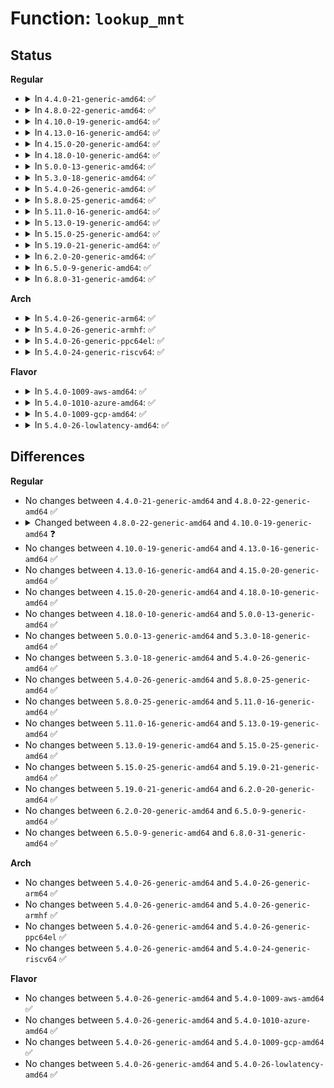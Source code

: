 # Function: <code>lookup_mnt</code>

## Status
<b>Regular</b>
<ul>
<li>
<details>
<summary>In <code>4.4.0-21-generic-amd64</code>: ✅</summary>

```c
struct vfsmount * lookup_mnt(struct path * path)
```

```json
{
  "name": "lookup_mnt",
  "collision_type": "Unique Global",
  "inline_type": "No",
  "funcs": [
    {
      "addr": 18446744071581129152,
      "name": "lookup_mnt",
      "external": true,
      "loc": "fs/namespace.c:679",
      "file": "fs/namespace.c",
      "inline": "seen, unknown",
      "caller_inline": [],
      "caller_func": [
        "fs/namei.c:follow_down_one",
        "fs/namei.c:follow_down",
        "fs/namei.c:follow_mount",
        "fs/namei.c:follow_managed",
        "fs/namespace.c:lock_mount"
      ]
    }
  ],
  "symbols": [
    {
      "addr": 18446744071581129152,
      "name": "lookup_mnt",
      "section": ".text",
      "bind": "STB_GLOBAL",
      "size": 87
    }
  ]
}
```
</details>
</li>
<li>
<details>
<summary>In <code>4.8.0-22-generic-amd64</code>: ✅</summary>

```c
struct vfsmount * lookup_mnt(struct path * path)
```

```json
{
  "name": "lookup_mnt",
  "collision_type": "Unique Global",
  "inline_type": "No",
  "funcs": [
    {
      "addr": 18446744071581295024,
      "name": "lookup_mnt",
      "external": true,
      "loc": "fs/namespace.c:679",
      "file": "fs/namespace.c",
      "inline": "seen, unknown",
      "caller_inline": [],
      "caller_func": [
        "fs/namei.c:follow_mount",
        "fs/namei.c:follow_down",
        "fs/namei.c:follow_down_one",
        "fs/namei.c:follow_managed",
        "fs/namespace.c:lock_mount"
      ]
    }
  ],
  "symbols": [
    {
      "addr": 18446744071581295024,
      "name": "lookup_mnt",
      "section": ".text",
      "bind": "STB_GLOBAL",
      "size": 94
    }
  ]
}
```
</details>
</li>
<li>
<details>
<summary>In <code>4.10.0-19-generic-amd64</code>: ✅</summary>

```c
struct vfsmount * lookup_mnt(const struct path * path)
```

```json
{
  "name": "lookup_mnt",
  "collision_type": "Unique Global",
  "inline_type": "No",
  "funcs": [
    {
      "addr": 18446744071581373856,
      "name": "lookup_mnt",
      "external": true,
      "loc": "fs/namespace.c:656",
      "file": "fs/namespace.c",
      "inline": "seen, unknown",
      "caller_inline": [],
      "caller_func": [
        "fs/namei.c:follow_mount",
        "fs/namei.c:follow_down",
        "fs/namei.c:follow_down_one",
        "fs/namei.c:follow_managed",
        "fs/namespace.c:lock_mount"
      ]
    }
  ],
  "symbols": [
    {
      "addr": 18446744071581373856,
      "name": "lookup_mnt",
      "section": ".text",
      "bind": "STB_GLOBAL",
      "size": 94
    }
  ]
}
```
</details>
</li>
<li>
<details>
<summary>In <code>4.13.0-16-generic-amd64</code>: ✅</summary>

```c
struct vfsmount * lookup_mnt(const struct path * path)
```

```json
{
  "name": "lookup_mnt",
  "collision_type": "Unique Global",
  "inline_type": "No",
  "funcs": [
    {
      "addr": 18446744071581429040,
      "name": "lookup_mnt",
      "external": true,
      "loc": "fs/namespace.c:657",
      "file": "fs/namespace.c",
      "inline": "seen, unknown",
      "caller_inline": [],
      "caller_func": [
        "fs/namei.c:follow_mount",
        "fs/namei.c:follow_down",
        "fs/namei.c:follow_down_one",
        "fs/namei.c:follow_managed",
        "fs/namespace.c:lock_mount"
      ]
    }
  ],
  "symbols": [
    {
      "addr": 18446744071581429040,
      "name": "lookup_mnt",
      "section": ".text",
      "bind": "STB_GLOBAL",
      "size": 97
    }
  ]
}
```
</details>
</li>
<li>
<details>
<summary>In <code>4.15.0-20-generic-amd64</code>: ✅</summary>

```c
struct vfsmount * lookup_mnt(const struct path * path)
```

```json
{
  "name": "lookup_mnt",
  "collision_type": "Unique Global",
  "inline_type": "No",
  "funcs": [
    {
      "addr": 18446744071581570928,
      "name": "lookup_mnt",
      "external": true,
      "loc": "fs/namespace.c:717",
      "file": "fs/namespace.c",
      "inline": "seen, unknown",
      "caller_inline": [],
      "caller_func": [
        "fs/namei.c:follow_mount",
        "fs/namei.c:follow_down",
        "fs/namei.c:follow_down_one",
        "fs/namei.c:follow_managed",
        "fs/namespace.c:lock_mount"
      ]
    }
  ],
  "symbols": [
    {
      "addr": 18446744071581570928,
      "name": "lookup_mnt",
      "section": ".text",
      "bind": "STB_GLOBAL",
      "size": 97
    }
  ]
}
```
</details>
</li>
<li>
<details>
<summary>In <code>4.18.0-10-generic-amd64</code>: ✅</summary>

```c
struct vfsmount * lookup_mnt(const struct path * path)
```

```json
{
  "name": "lookup_mnt",
  "collision_type": "Unique Global",
  "inline_type": "No",
  "funcs": [
    {
      "addr": 18446744071581726240,
      "name": "lookup_mnt",
      "external": true,
      "loc": "fs/namespace.c:727",
      "file": "fs/namespace.c",
      "inline": "seen, unknown",
      "caller_inline": [],
      "caller_func": [
        "fs/namei.c:follow_mount",
        "fs/namei.c:follow_down",
        "fs/namei.c:follow_down_one",
        "fs/namei.c:follow_managed",
        "fs/namespace.c:lock_mount"
      ]
    }
  ],
  "symbols": [
    {
      "addr": 18446744071581726240,
      "name": "lookup_mnt",
      "section": ".text",
      "bind": "STB_GLOBAL",
      "size": 99
    }
  ]
}
```
</details>
</li>
<li>
<details>
<summary>In <code>5.0.0-13-generic-amd64</code>: ✅</summary>

```c
struct vfsmount * lookup_mnt(const struct path * path)
```

```json
{
  "name": "lookup_mnt",
  "collision_type": "Unique Global",
  "inline_type": "No",
  "funcs": [
    {
      "addr": 18446744071581812784,
      "name": "lookup_mnt",
      "external": true,
      "loc": "fs/namespace.c:639",
      "file": "fs/namespace.c",
      "inline": "seen, unknown",
      "caller_inline": [],
      "caller_func": [
        "fs/namei.c:follow_mount",
        "fs/namei.c:follow_down",
        "fs/namei.c:follow_down_one",
        "fs/namei.c:follow_managed",
        "fs/namespace.c:lock_mount"
      ]
    }
  ],
  "symbols": [
    {
      "addr": 18446744071581812784,
      "name": "lookup_mnt",
      "section": ".text",
      "bind": "STB_GLOBAL",
      "size": 95
    }
  ]
}
```
</details>
</li>
<li>
<details>
<summary>In <code>5.3.0-18-generic-amd64</code>: ✅</summary>

```c
struct vfsmount * lookup_mnt(const struct path * path)
```

```json
{
  "name": "lookup_mnt",
  "collision_type": "Unique Global",
  "inline_type": "No",
  "funcs": [
    {
      "addr": 18446744071581932864,
      "name": "lookup_mnt",
      "external": true,
      "loc": "fs/namespace.c:636",
      "file": "fs/namespace.c",
      "inline": "seen, unknown",
      "caller_inline": [],
      "caller_func": [
        "fs/namei.c:follow_mount",
        "fs/namei.c:follow_down",
        "fs/namei.c:follow_down_one",
        "fs/namei.c:follow_managed",
        "fs/namespace.c:lock_mount"
      ]
    }
  ],
  "symbols": [
    {
      "addr": 18446744071581932864,
      "name": "lookup_mnt",
      "section": ".text",
      "bind": "STB_GLOBAL",
      "size": 87
    }
  ]
}
```
</details>
</li>
<li>
<details>
<summary>In <code>5.4.0-26-generic-amd64</code>: ✅</summary>

```c
struct vfsmount * lookup_mnt(const struct path * path)
```

```json
{
  "name": "lookup_mnt",
  "collision_type": "Unique Global",
  "inline_type": "No",
  "funcs": [
    {
      "addr": 18446744071582005504,
      "name": "lookup_mnt",
      "external": true,
      "loc": "fs/namespace.c:636",
      "file": "fs/namespace.c",
      "inline": "seen, unknown",
      "caller_inline": [],
      "caller_func": [
        "fs/namei.c:follow_mount",
        "fs/namei.c:follow_down",
        "fs/namei.c:follow_down_one",
        "fs/namei.c:follow_managed",
        "fs/namespace.c:lock_mount"
      ]
    }
  ],
  "symbols": [
    {
      "addr": 18446744071582005504,
      "name": "lookup_mnt",
      "section": ".text",
      "bind": "STB_GLOBAL",
      "size": 87
    }
  ]
}
```
</details>
</li>
<li>
<details>
<summary>In <code>5.8.0-25-generic-amd64</code>: ✅</summary>

```c
struct vfsmount * lookup_mnt(const struct path * path)
```

```json
{
  "name": "lookup_mnt",
  "collision_type": "Unique Global",
  "inline_type": "No",
  "funcs": [
    {
      "addr": 18446744071582242512,
      "name": "lookup_mnt",
      "external": true,
      "loc": "fs/namespace.c:636",
      "file": "fs/namespace.c",
      "inline": "seen, unknown",
      "caller_inline": [],
      "caller_func": [
        "fs/namei.c:follow_down_one",
        "fs/namei.c:__traverse_mounts",
        "fs/namespace.c:lock_mount"
      ]
    }
  ],
  "symbols": [
    {
      "addr": 18446744071582242512,
      "name": "lookup_mnt",
      "section": ".text",
      "bind": "STB_GLOBAL",
      "size": 130
    }
  ]
}
```
</details>
</li>
<li>
<details>
<summary>In <code>5.11.0-16-generic-amd64</code>: ✅</summary>

```c
struct vfsmount * lookup_mnt(const struct path * path)
```

```json
{
  "name": "lookup_mnt",
  "collision_type": "Unique Global",
  "inline_type": "No",
  "funcs": [
    {
      "addr": 18446744071582291504,
      "name": "lookup_mnt",
      "external": true,
      "loc": "fs/namespace.c:636",
      "file": "fs/namespace.c",
      "inline": "seen, unknown",
      "caller_inline": [],
      "caller_func": [
        "fs/namei.c:follow_down_one",
        "fs/namei.c:__traverse_mounts",
        "fs/namespace.c:lock_mount"
      ]
    }
  ],
  "symbols": [
    {
      "addr": 18446744071582291504,
      "name": "lookup_mnt",
      "section": ".text",
      "bind": "STB_GLOBAL",
      "size": 137
    }
  ]
}
```
</details>
</li>
<li>
<details>
<summary>In <code>5.13.0-19-generic-amd64</code>: ✅</summary>

```c
struct vfsmount * lookup_mnt(const struct path * path)
```

```json
{
  "name": "lookup_mnt",
  "collision_type": "Unique Global",
  "inline_type": "No",
  "funcs": [
    {
      "addr": 18446744071582318608,
      "name": "lookup_mnt",
      "external": true,
      "loc": "fs/namespace.c:650",
      "file": "fs/namespace.c",
      "inline": "seen, unknown",
      "caller_inline": [],
      "caller_func": [
        "fs/namei.c:follow_down_one",
        "fs/namei.c:__traverse_mounts",
        "fs/namespace.c:lock_mount"
      ]
    }
  ],
  "symbols": [
    {
      "addr": 18446744071582318608,
      "name": "lookup_mnt",
      "section": ".text",
      "bind": "STB_GLOBAL",
      "size": 137
    }
  ]
}
```
</details>
</li>
<li>
<details>
<summary>In <code>5.15.0-25-generic-amd64</code>: ✅</summary>

```c
struct vfsmount * lookup_mnt(const struct path * path)
```

```json
{
  "name": "lookup_mnt",
  "collision_type": "Unique Global",
  "inline_type": "No",
  "funcs": [
    {
      "addr": 18446744071582639056,
      "name": "lookup_mnt",
      "external": true,
      "loc": "fs/namespace.c:652",
      "file": "fs/namespace.c",
      "inline": "seen, unknown",
      "caller_inline": [],
      "caller_func": [
        "fs/namei.c:follow_down_one",
        "fs/namei.c:__traverse_mounts",
        "fs/namespace.c:lock_mount"
      ]
    }
  ],
  "symbols": [
    {
      "addr": 18446744071582639056,
      "name": "lookup_mnt",
      "section": ".text",
      "bind": "STB_GLOBAL",
      "size": 137
    }
  ]
}
```
</details>
</li>
<li>
<details>
<summary>In <code>5.19.0-21-generic-amd64</code>: ✅</summary>

```c
struct vfsmount * lookup_mnt(const struct path * path)
```

```json
{
  "name": "lookup_mnt",
  "collision_type": "Unique Global",
  "inline_type": "No",
  "funcs": [
    {
      "addr": 18446744071583176048,
      "name": "lookup_mnt",
      "external": true,
      "loc": "fs/namespace.c:695",
      "file": "fs/namespace.c",
      "inline": "seen, unknown",
      "caller_inline": [],
      "caller_func": [
        "fs/namei.c:follow_down_one",
        "fs/namei.c:__traverse_mounts",
        "fs/namespace.c:lock_mount"
      ]
    }
  ],
  "symbols": [
    {
      "addr": 18446744071583176048,
      "name": "lookup_mnt",
      "section": ".text",
      "bind": "STB_GLOBAL",
      "size": 151
    }
  ]
}
```
</details>
</li>
<li>
<details>
<summary>In <code>6.2.0-20-generic-amd64</code>: ✅</summary>

```c
struct vfsmount * lookup_mnt(const struct path * path)
```

```json
{
  "name": "lookup_mnt",
  "collision_type": "Unique Global",
  "inline_type": "No",
  "funcs": [
    {
      "addr": 18446744071583750816,
      "name": "lookup_mnt",
      "external": true,
      "loc": "fs/namespace.c:806",
      "file": "fs/namespace.c",
      "inline": "seen, unknown",
      "caller_inline": [],
      "caller_func": [
        "fs/namei.c:follow_down_one",
        "fs/namei.c:__traverse_mounts",
        "fs/namespace.c:lock_mount"
      ]
    }
  ],
  "symbols": [
    {
      "addr": 18446744071583750816,
      "name": "lookup_mnt",
      "section": ".text",
      "bind": "STB_GLOBAL",
      "size": 151
    }
  ]
}
```
</details>
</li>
<li>
<details>
<summary>In <code>6.5.0-9-generic-amd64</code>: ✅</summary>

```c
struct vfsmount * lookup_mnt(const struct path * path)
```

```json
{
  "name": "lookup_mnt",
  "collision_type": "Unique Global",
  "inline_type": "No",
  "funcs": [
    {
      "addr": 18446744071583967360,
      "name": "lookup_mnt",
      "external": true,
      "loc": "fs/namespace.c:715",
      "file": "fs/namespace.c",
      "inline": "seen, unknown",
      "caller_inline": [],
      "caller_func": [
        "fs/namei.c:follow_down_one",
        "fs/namei.c:__traverse_mounts",
        "fs/namespace.c:do_lock_mount",
        "fs/namespace.c:do_lock_mount"
      ]
    }
  ],
  "symbols": [
    {
      "addr": 18446744071583967360,
      "name": "lookup_mnt",
      "section": ".text",
      "bind": "STB_GLOBAL",
      "size": 151
    }
  ]
}
```
</details>
</li>
<li>
<details>
<summary>In <code>6.8.0-31-generic-amd64</code>: ✅</summary>

```c
struct vfsmount * lookup_mnt(const struct path * path)
```

```json
{
  "name": "lookup_mnt",
  "collision_type": "Unique Global",
  "inline_type": "No",
  "funcs": [
    {
      "addr": 18446744071584179824,
      "name": "lookup_mnt",
      "external": true,
      "loc": "fs/namespace.c:722",
      "file": "fs/namespace.c",
      "inline": "seen, unknown",
      "caller_inline": [],
      "caller_func": [
        "fs/namei.c:follow_down_one",
        "fs/namei.c:__traverse_mounts",
        "fs/namespace.c:do_lock_mount",
        "fs/namespace.c:do_lock_mount"
      ]
    }
  ],
  "symbols": [
    {
      "addr": 18446744071584179824,
      "name": "lookup_mnt",
      "section": ".text",
      "bind": "STB_GLOBAL",
      "size": 151
    }
  ]
}
```
</details>
</li>
</ul>
<b>Arch</b>
<ul>
<li>
<details>
<summary>In <code>5.4.0-26-generic-arm64</code>: ✅</summary>

```c
struct vfsmount * lookup_mnt(const struct path * path)
```

```json
{
  "name": "lookup_mnt",
  "collision_type": "Unique Global",
  "inline_type": "No",
  "funcs": [
    {
      "addr": 18446603336493526808,
      "name": "lookup_mnt",
      "external": true,
      "loc": "fs/namespace.c:636",
      "file": "fs/namespace.c",
      "inline": "seen, unknown",
      "caller_inline": [],
      "caller_func": [
        "fs/namei.c:follow_mount",
        "fs/namei.c:follow_down",
        "fs/namei.c:follow_down_one",
        "fs/namei.c:follow_managed",
        "fs/namespace.c:lock_mount"
      ]
    }
  ],
  "symbols": [
    {
      "addr": 18446603336493526808,
      "name": "lookup_mnt",
      "section": ".text",
      "bind": "STB_GLOBAL",
      "size": 124
    }
  ]
}
```
</details>
</li>
<li>
<details>
<summary>In <code>5.4.0-26-generic-armhf</code>: ✅</summary>

```c
struct vfsmount * lookup_mnt(const struct path * path)
```

```json
{
  "name": "lookup_mnt",
  "collision_type": "Unique Global",
  "inline_type": "No",
  "funcs": [
    {
      "addr": 3227080168,
      "name": "lookup_mnt",
      "external": true,
      "loc": "fs/namespace.c:636",
      "file": "fs/namespace.c",
      "inline": "seen, unknown",
      "caller_inline": [],
      "caller_func": [
        "fs/namei.c:follow_mount",
        "fs/namei.c:follow_down",
        "fs/namei.c:follow_down_one",
        "fs/namei.c:follow_managed",
        "fs/namespace.c:lock_mount"
      ]
    }
  ],
  "symbols": [
    {
      "addr": 3227080168,
      "name": "lookup_mnt",
      "section": ".text",
      "bind": "STB_GLOBAL",
      "size": 144
    }
  ]
}
```
</details>
</li>
<li>
<details>
<summary>In <code>5.4.0-26-generic-ppc64el</code>: ✅</summary>

```c
struct vfsmount * lookup_mnt(const struct path * path)
```

```json
{
  "name": "lookup_mnt",
  "collision_type": "Unique Global",
  "inline_type": "No",
  "funcs": [
    {
      "addr": 13835058055287093376,
      "name": "lookup_mnt",
      "external": true,
      "loc": "fs/namespace.c:636",
      "file": "fs/namespace.c",
      "inline": "seen, unknown",
      "caller_inline": [],
      "caller_func": [
        "fs/namei.c:follow_mount",
        "fs/namei.c:follow_down",
        "fs/namei.c:follow_down_one",
        "fs/namei.c:follow_managed",
        "fs/namespace.c:lock_mount"
      ]
    }
  ],
  "symbols": [
    {
      "addr": 13835058055287093376,
      "name": "lookup_mnt",
      "section": ".text",
      "bind": "STB_GLOBAL",
      "size": 180
    }
  ]
}
```
</details>
</li>
<li>
<details>
<summary>In <code>5.4.0-24-generic-riscv64</code>: ✅</summary>

```c
struct vfsmount * lookup_mnt(const struct path * path)
```

```json
{
  "name": "lookup_mnt",
  "collision_type": "Unique Global",
  "inline_type": "No",
  "funcs": [
    {
      "addr": 18446743936273193810,
      "name": "lookup_mnt",
      "external": true,
      "loc": "fs/namespace.c:636",
      "file": "fs/namespace.c",
      "inline": "seen, unknown",
      "caller_inline": [],
      "caller_func": [
        "fs/namei.c:follow_mount",
        "fs/namei.c:follow_down",
        "fs/namei.c:follow_down_one",
        "fs/namei.c:follow_managed",
        "fs/namespace.c:lock_mount"
      ]
    }
  ],
  "symbols": [
    {
      "addr": 18446743936273193810,
      "name": "lookup_mnt",
      "section": ".text",
      "bind": "STB_GLOBAL",
      "size": 118
    }
  ]
}
```
</details>
</li>
</ul>
<b>Flavor</b>
<ul>
<li>
<details>
<summary>In <code>5.4.0-1009-aws-amd64</code>: ✅</summary>

```c
struct vfsmount * lookup_mnt(const struct path * path)
```

```json
{
  "name": "lookup_mnt",
  "collision_type": "Unique Global",
  "inline_type": "No",
  "funcs": [
    {
      "addr": 18446744071581974240,
      "name": "lookup_mnt",
      "external": true,
      "loc": "fs/namespace.c:636",
      "file": "fs/namespace.c",
      "inline": "seen, unknown",
      "caller_inline": [],
      "caller_func": [
        "fs/namei.c:follow_mount",
        "fs/namei.c:follow_down",
        "fs/namei.c:follow_down_one",
        "fs/namei.c:follow_managed",
        "fs/namespace.c:lock_mount"
      ]
    }
  ],
  "symbols": [
    {
      "addr": 18446744071581974240,
      "name": "lookup_mnt",
      "section": ".text",
      "bind": "STB_GLOBAL",
      "size": 87
    }
  ]
}
```
</details>
</li>
<li>
<details>
<summary>In <code>5.4.0-1010-azure-amd64</code>: ✅</summary>

```c
struct vfsmount * lookup_mnt(const struct path * path)
```

```json
{
  "name": "lookup_mnt",
  "collision_type": "Unique Global",
  "inline_type": "No",
  "funcs": [
    {
      "addr": 18446744071581911808,
      "name": "lookup_mnt",
      "external": true,
      "loc": "fs/namespace.c:636",
      "file": "fs/namespace.c",
      "inline": "seen, unknown",
      "caller_inline": [],
      "caller_func": [
        "fs/namei.c:follow_mount",
        "fs/namei.c:follow_down",
        "fs/namei.c:follow_down_one",
        "fs/namei.c:follow_managed",
        "fs/namespace.c:lock_mount"
      ]
    }
  ],
  "symbols": [
    {
      "addr": 18446744071581911808,
      "name": "lookup_mnt",
      "section": ".text",
      "bind": "STB_GLOBAL",
      "size": 87
    }
  ]
}
```
</details>
</li>
<li>
<details>
<summary>In <code>5.4.0-1009-gcp-amd64</code>: ✅</summary>

```c
struct vfsmount * lookup_mnt(const struct path * path)
```

```json
{
  "name": "lookup_mnt",
  "collision_type": "Unique Global",
  "inline_type": "No",
  "funcs": [
    {
      "addr": 18446744071581965520,
      "name": "lookup_mnt",
      "external": true,
      "loc": "fs/namespace.c:636",
      "file": "fs/namespace.c",
      "inline": "seen, unknown",
      "caller_inline": [],
      "caller_func": [
        "fs/namei.c:follow_mount",
        "fs/namei.c:follow_down",
        "fs/namei.c:follow_down_one",
        "fs/namei.c:follow_managed",
        "fs/namespace.c:lock_mount"
      ]
    }
  ],
  "symbols": [
    {
      "addr": 18446744071581965520,
      "name": "lookup_mnt",
      "section": ".text",
      "bind": "STB_GLOBAL",
      "size": 87
    }
  ]
}
```
</details>
</li>
<li>
<details>
<summary>In <code>5.4.0-26-lowlatency-amd64</code>: ✅</summary>

```c
struct vfsmount * lookup_mnt(const struct path * path)
```

```json
{
  "name": "lookup_mnt",
  "collision_type": "Unique Global",
  "inline_type": "No",
  "funcs": [
    {
      "addr": 18446744071582035984,
      "name": "lookup_mnt",
      "external": true,
      "loc": "fs/namespace.c:636",
      "file": "fs/namespace.c",
      "inline": "seen, unknown",
      "caller_inline": [],
      "caller_func": [
        "fs/namei.c:follow_mount",
        "fs/namei.c:follow_down",
        "fs/namei.c:follow_down_one",
        "fs/namei.c:follow_managed",
        "fs/namespace.c:lock_mount"
      ]
    }
  ],
  "symbols": [
    {
      "addr": 18446744071582035984,
      "name": "lookup_mnt",
      "section": ".text",
      "bind": "STB_GLOBAL",
      "size": 97
    }
  ]
}
```
</details>
</li>
</ul>

## Differences
<b>Regular</b>
<ul>
<li>
No changes between <code>4.4.0-21-generic-amd64</code> and <code>4.8.0-22-generic-amd64</code> ✅
</li>
<li>
<details>
<summary>Changed between <code>4.8.0-22-generic-amd64</code> and <code>4.10.0-19-generic-amd64</code> ❓</summary>
<ul>
<li>
<b>Param type changed. </b>
<code>struct path * path</code> ➡️ <code>const struct path * path</code>
</li>
</ul>
</details>
</li>
<li>
No changes between <code>4.10.0-19-generic-amd64</code> and <code>4.13.0-16-generic-amd64</code> ✅
</li>
<li>
No changes between <code>4.13.0-16-generic-amd64</code> and <code>4.15.0-20-generic-amd64</code> ✅
</li>
<li>
No changes between <code>4.15.0-20-generic-amd64</code> and <code>4.18.0-10-generic-amd64</code> ✅
</li>
<li>
No changes between <code>4.18.0-10-generic-amd64</code> and <code>5.0.0-13-generic-amd64</code> ✅
</li>
<li>
No changes between <code>5.0.0-13-generic-amd64</code> and <code>5.3.0-18-generic-amd64</code> ✅
</li>
<li>
No changes between <code>5.3.0-18-generic-amd64</code> and <code>5.4.0-26-generic-amd64</code> ✅
</li>
<li>
No changes between <code>5.4.0-26-generic-amd64</code> and <code>5.8.0-25-generic-amd64</code> ✅
</li>
<li>
No changes between <code>5.8.0-25-generic-amd64</code> and <code>5.11.0-16-generic-amd64</code> ✅
</li>
<li>
No changes between <code>5.11.0-16-generic-amd64</code> and <code>5.13.0-19-generic-amd64</code> ✅
</li>
<li>
No changes between <code>5.13.0-19-generic-amd64</code> and <code>5.15.0-25-generic-amd64</code> ✅
</li>
<li>
No changes between <code>5.15.0-25-generic-amd64</code> and <code>5.19.0-21-generic-amd64</code> ✅
</li>
<li>
No changes between <code>5.19.0-21-generic-amd64</code> and <code>6.2.0-20-generic-amd64</code> ✅
</li>
<li>
No changes between <code>6.2.0-20-generic-amd64</code> and <code>6.5.0-9-generic-amd64</code> ✅
</li>
<li>
No changes between <code>6.5.0-9-generic-amd64</code> and <code>6.8.0-31-generic-amd64</code> ✅
</li>
</ul>
<b>Arch</b>
<ul>
<li>
No changes between <code>5.4.0-26-generic-amd64</code> and <code>5.4.0-26-generic-arm64</code> ✅
</li>
<li>
No changes between <code>5.4.0-26-generic-amd64</code> and <code>5.4.0-26-generic-armhf</code> ✅
</li>
<li>
No changes between <code>5.4.0-26-generic-amd64</code> and <code>5.4.0-26-generic-ppc64el</code> ✅
</li>
<li>
No changes between <code>5.4.0-26-generic-amd64</code> and <code>5.4.0-24-generic-riscv64</code> ✅
</li>
</ul>
<b>Flavor</b>
<ul>
<li>
No changes between <code>5.4.0-26-generic-amd64</code> and <code>5.4.0-1009-aws-amd64</code> ✅
</li>
<li>
No changes between <code>5.4.0-26-generic-amd64</code> and <code>5.4.0-1010-azure-amd64</code> ✅
</li>
<li>
No changes between <code>5.4.0-26-generic-amd64</code> and <code>5.4.0-1009-gcp-amd64</code> ✅
</li>
<li>
No changes between <code>5.4.0-26-generic-amd64</code> and <code>5.4.0-26-lowlatency-amd64</code> ✅
</li>
</ul>
